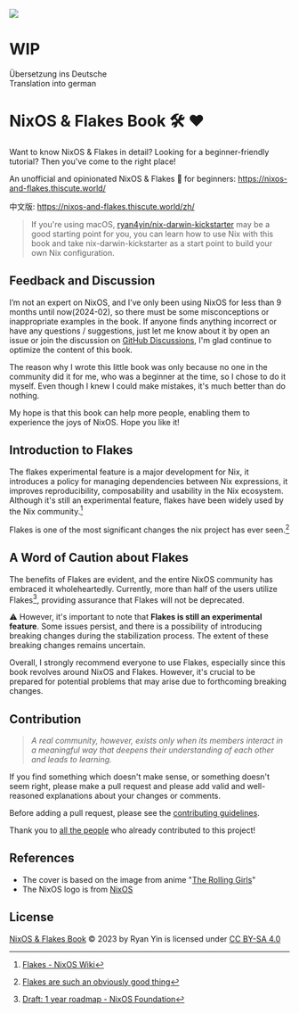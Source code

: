![](./docs/public/nixos-and-flakes-book.webp)

# WIP
Übersetzung ins Deutsche  
Translation into german

# NixOS & Flakes Book :hammer_and_wrench: :heart:

Want to know NixOS & Flakes in detail? Looking for a beginner-friendly tutorial? Then
you've come to the right place!

An unofficial and opinionated NixOS & Flakes :book: for beginners:
https://nixos-and-flakes.thiscute.world/

中文版: https://nixos-and-flakes.thiscute.world/zh/

> If you're using macOS,
> [ryan4yin/nix-darwin-kickstarter](https://github.com/ryan4yin/nix-darwin-kickstarter)
> may be a good starting point for you, you can learn how to use Nix with this book and
> take nix-darwin-kickstarter as a start point to build your own Nix configuration.

## Feedback and Discussion

I’m not an expert on NixOS, and I’ve only been using NixOS for less than 9 months until
now(2024-02), so there must be some misconceptions or inappropriate examples in the book.
If anyone finds anything incorrect or have any questions / suggestions, just let me know
about it by open an issue or join the discussion on
[GitHub Discussions](https://github.com/ryan4yin/nixos-and-flakes-book/discussions), I'm
glad continue to optimize the content of this book.

The reason why I wrote this little book was only because no one in the community did it
for me, who was a beginner at the time, so I chose to do it myself. Even though I knew I
could make mistakes, it's much better than do nothing.

My hope is that this book can help more people, enabling them to experience the joys of
NixOS. Hope you like it!

## Introduction to Flakes

The flakes experimental feature is a major development for Nix, it introduces a policy for
managing dependencies between Nix expressions, it improves reproducibility, composability
and usability in the Nix ecosystem. Although it's still an experimental feature, flakes
have been widely used by the Nix community.[^1]

Flakes is one of the most significant changes the nix project has ever seen.[^2]

## A Word of Caution about Flakes

The benefits of Flakes are evident, and the entire NixOS community has embraced it
wholeheartedly. Currently, more than half of the users utilize Flakes[^3], providing
assurance that Flakes will not be deprecated.

:warning: However, it's important to note that **Flakes is still an experimental
feature**. Some issues persist, and there is a possibility of introducing breaking changes
during the stabilization process. The extent of these breaking changes remains uncertain.

Overall, I strongly recommend everyone to use Flakes, especially since this book revolves
around NixOS and Flakes. However, it's crucial to be prepared for potential problems that
may arise due to forthcoming breaking changes.

## Contribution

> _A real community, however, exists only when its members interact in a meaningful way
> that deepens their understanding of each other and leads to learning._

If you find something which doesn't make sense, or something doesn't seem right, please
make a pull request and please add valid and well-reasoned explanations about your changes
or comments.

Before adding a pull request, please see the
[contributing guidelines](/.github/CONTRIBUTING.md).

Thank you to
[all the people](https://github.com/ryan4yin/nixos-and-flakes-book/graphs/contributors)
who already contributed to this project!

## References

- The cover is based on the image from anime
  "[The Rolling Girls](https://en.wikipedia.org/wiki/The_Rolling_Girls)"
- The NixOS logo is from [NixOS](https://nixos.org/)

## License

[NixOS & Flakes Book](https://github.com/ryan4yin/nixos-and-flakes-book) © 2023 by Ryan
Yin is licensed under [CC BY-SA 4.0](./LICENSE.md)

[^1]: [Flakes - NixOS Wiki](https://wiki.nixos.org/wiki/Flakes)
[^2]:
    [Flakes are such an obviously good thing](https://grahamc.com/blog/flakes-are-an-obviously-good-thing/)

[^3]:
    [Draft: 1 year roadmap - NixOS Foundation](https://nixos-foundation.notion.site/1-year-roadmap-0dc5c2ec265a477ea65c549cd5e568a9)
